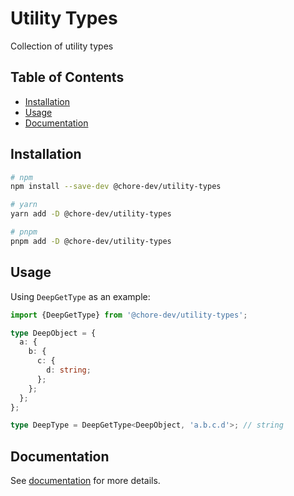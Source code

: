 # Utility Types

Collection of utility types

## Table of Contents

- [Installation](#installation)
- [Usage](#usage)
- [Documentation](https://chore-dev-utility-types.vercel.app/)

## Installation

```bash
# npm
npm install --save-dev @chore-dev/utility-types
```

```bash
# yarn
yarn add -D @chore-dev/utility-types
```

```bash
# pnpm
pnpm add -D @chore-dev/utility-types
```

## Usage

Using `DeepGetType` as an example:

```typescript
import {DeepGetType} from '@chore-dev/utility-types';

type DeepObject = {
  a: {
    b: {
      c: {
        d: string;
      };
    };
  };
};

type DeepType = DeepGetType<DeepObject, 'a.b.c.d'>; // string
```

## Documentation

See [documentation](https://chore-dev-utility-types.vercel.app/) for more details.
